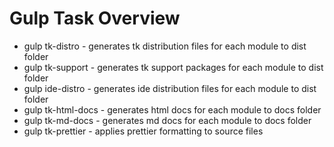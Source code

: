 # Gulp Task Overview

* gulp tk-distro - generates tk distribution files for each module to dist folder
* gulp tk-support - generates tk support packages for each module to dist folder
* gulp ide-distro - generates ide distribution files for each module to dist folder
* gulp tk-html-docs - generates html docs for each module to docs folder
* gulp tk-md-docs - generates md docs for each module to docs folder
* gulp tk-prettier - applies prettier formatting to source files